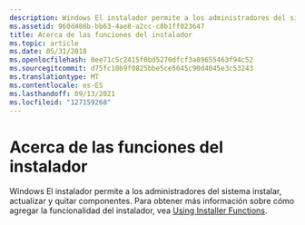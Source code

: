 ```yaml
---
description: Windows El instalador permite a los administradores del sistema instalar, actualizar y quitar componentes. Para obtener más información sobre cómo agregar la funcionalidad del instalador, vea Usar funciones del instalador.
ms.assetid: 960d486b-bb63-4ae8-a2cc-c8b1ff023647
title: Acerca de las funciones del instalador
ms.topic: article
ms.date: 05/31/2018
ms.openlocfilehash: 0ee71c5c2415f0bd5270dfcf3a89655463f94c52
ms.sourcegitcommit: d75fc10b9f0825bbe5ce5045c90d4045e3c53243
ms.translationtype: MT
ms.contentlocale: es-ES
ms.lasthandoff: 09/13/2021
ms.locfileid: "127159268"
---
```

# <a name="about-installer-functions"></a>Acerca de las funciones del instalador

Windows El instalador permite a los administradores del sistema instalar, actualizar y quitar componentes. Para obtener más información sobre cómo agregar la funcionalidad del instalador, vea [Using Installer Functions](using-installer-functions.md).

 

 



